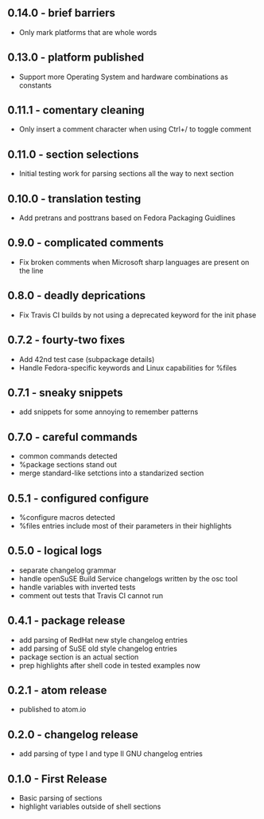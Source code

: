 ## 0.14.0 - brief barriers
* Only mark platforms that are whole words

## 0.13.0 - platform published
* Support more Operating System and hardware combinations as constants

## 0.11.1 - comentary cleaning
* Only insert a comment character when using Ctrl+/ to toggle comment

## 0.11.0 - section selections
* Initial testing work for parsing sections all the way to next section

## 0.10.0 - translation testing
* Add pretrans and posttrans based on Fedora Packaging Guidlines

## 0.9.0 - complicated comments
* Fix broken comments when Microsoft sharp languages are present on the line

## 0.8.0 - deadly deprications
* Fix Travis CI builds by not using a deprecated keyword for the init phase

## 0.7.2 - fourty-two fixes
* Add 42nd test case (subpackage details)
* Handle Fedora-specific keywords and Linux capabilities for %files

## 0.7.1 - sneaky snippets
* add snippets for some annoying to remember patterns

## 0.7.0 - careful commands
* common commands detected
* %package sections stand out
* merge standard-like setctions into a standarized section

## 0.5.1 - configured configure
* %configure macros detected
* %files entries include most of their parameters in their highlights

## 0.5.0 - logical logs
* separate changelog grammar
* handle openSuSE Build Service changelogs written by the osc tool
* handle variables with inverted tests
* comment out tests that Travis CI cannot run

## 0.4.1 - package release
* add parsing of RedHat new style changelog entries
* add parsing of SuSE old style changelog entries
* package section is an actual section
* prep highlights after shell code in tested examples now

## 0.2.1 - atom release
* published to atom.io

## 0.2.0 - changelog release
* add parsing of type I and type II GNU changelog entries

## 0.1.0 - First Release
* Basic parsing of sections
* highlight variables outside of shell sections
